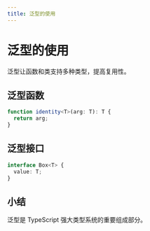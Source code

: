 ```yaml
---
title: 泛型的使用
---
```


# 泛型的使用

泛型让函数和类支持多种类型，提高复用性。

## 泛型函数

```ts
function identity<T>(arg: T): T {
  return arg;
}
```

## 泛型接口

```ts
interface Box<T> {
  value: T;
}
```

## 小结
泛型是 TypeScript 强大类型系统的重要组成部分。 